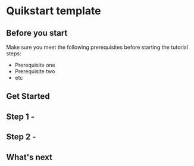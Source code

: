 # Quikstart template

## Before you start

Make sure you meet the following prerequisites before starting the tutorial steps:

* Prerequisite one
* Prerequisite two
* etc

## Get Started

## Step 1 - <One-sentence description of the step.>

<!-- Fill in more details, as needed. -->

## Step 2 - <One-sentence description of the step.>

<!-- Fill in more details, as needed. -->

<!-- Add additional steps, as needed. -->

## What's next

<!-- If you've just gotten a new user over the threshold so successfully using your API, what should they do next? -->
